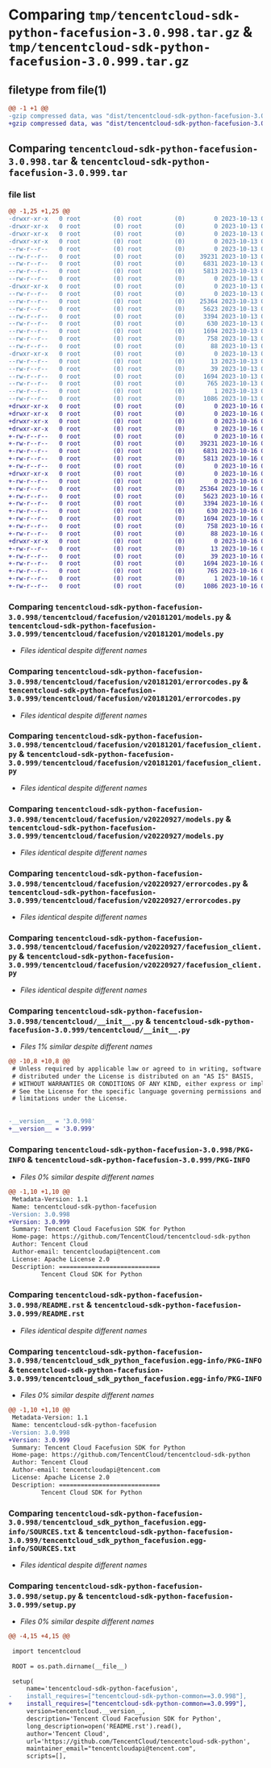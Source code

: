 # Comparing `tmp/tencentcloud-sdk-python-facefusion-3.0.998.tar.gz` & `tmp/tencentcloud-sdk-python-facefusion-3.0.999.tar.gz`

## filetype from file(1)

```diff
@@ -1 +1 @@
-gzip compressed data, was "dist/tencentcloud-sdk-python-facefusion-3.0.998.tar", last modified: Fri Oct 13 00:28:13 2023, max compression
+gzip compressed data, was "dist/tencentcloud-sdk-python-facefusion-3.0.999.tar", last modified: Mon Oct 16 00:27:33 2023, max compression
```

## Comparing `tencentcloud-sdk-python-facefusion-3.0.998.tar` & `tencentcloud-sdk-python-facefusion-3.0.999.tar`

### file list

```diff
@@ -1,25 +1,25 @@
-drwxr-xr-x   0 root         (0) root         (0)        0 2023-10-13 00:28:13.000000 tencentcloud-sdk-python-facefusion-3.0.998/
-drwxr-xr-x   0 root         (0) root         (0)        0 2023-10-13 00:28:13.000000 tencentcloud-sdk-python-facefusion-3.0.998/tencentcloud/
-drwxr-xr-x   0 root         (0) root         (0)        0 2023-10-13 00:28:13.000000 tencentcloud-sdk-python-facefusion-3.0.998/tencentcloud/facefusion/
-drwxr-xr-x   0 root         (0) root         (0)        0 2023-10-13 00:28:13.000000 tencentcloud-sdk-python-facefusion-3.0.998/tencentcloud/facefusion/v20181201/
--rw-r--r--   0 root         (0) root         (0)        0 2023-10-13 00:28:13.000000 tencentcloud-sdk-python-facefusion-3.0.998/tencentcloud/facefusion/v20181201/__init__.py
--rw-r--r--   0 root         (0) root         (0)    39231 2023-10-13 00:28:13.000000 tencentcloud-sdk-python-facefusion-3.0.998/tencentcloud/facefusion/v20181201/models.py
--rw-r--r--   0 root         (0) root         (0)     6831 2023-10-13 00:28:13.000000 tencentcloud-sdk-python-facefusion-3.0.998/tencentcloud/facefusion/v20181201/errorcodes.py
--rw-r--r--   0 root         (0) root         (0)     5813 2023-10-13 00:28:13.000000 tencentcloud-sdk-python-facefusion-3.0.998/tencentcloud/facefusion/v20181201/facefusion_client.py
--rw-r--r--   0 root         (0) root         (0)        0 2023-10-13 00:28:13.000000 tencentcloud-sdk-python-facefusion-3.0.998/tencentcloud/facefusion/__init__.py
-drwxr-xr-x   0 root         (0) root         (0)        0 2023-10-13 00:28:13.000000 tencentcloud-sdk-python-facefusion-3.0.998/tencentcloud/facefusion/v20220927/
--rw-r--r--   0 root         (0) root         (0)        0 2023-10-13 00:28:13.000000 tencentcloud-sdk-python-facefusion-3.0.998/tencentcloud/facefusion/v20220927/__init__.py
--rw-r--r--   0 root         (0) root         (0)    25364 2023-10-13 00:28:13.000000 tencentcloud-sdk-python-facefusion-3.0.998/tencentcloud/facefusion/v20220927/models.py
--rw-r--r--   0 root         (0) root         (0)     5623 2023-10-13 00:28:13.000000 tencentcloud-sdk-python-facefusion-3.0.998/tencentcloud/facefusion/v20220927/errorcodes.py
--rw-r--r--   0 root         (0) root         (0)     3394 2023-10-13 00:28:13.000000 tencentcloud-sdk-python-facefusion-3.0.998/tencentcloud/facefusion/v20220927/facefusion_client.py
--rw-r--r--   0 root         (0) root         (0)      630 2023-10-13 00:28:13.000000 tencentcloud-sdk-python-facefusion-3.0.998/tencentcloud/__init__.py
--rw-r--r--   0 root         (0) root         (0)     1694 2023-10-13 00:28:13.000000 tencentcloud-sdk-python-facefusion-3.0.998/PKG-INFO
--rw-r--r--   0 root         (0) root         (0)      758 2023-10-13 00:28:13.000000 tencentcloud-sdk-python-facefusion-3.0.998/README.rst
--rw-r--r--   0 root         (0) root         (0)       88 2023-10-13 00:28:13.000000 tencentcloud-sdk-python-facefusion-3.0.998/setup.cfg
-drwxr-xr-x   0 root         (0) root         (0)        0 2023-10-13 00:28:13.000000 tencentcloud-sdk-python-facefusion-3.0.998/tencentcloud_sdk_python_facefusion.egg-info/
--rw-r--r--   0 root         (0) root         (0)       13 2023-10-13 00:28:13.000000 tencentcloud-sdk-python-facefusion-3.0.998/tencentcloud_sdk_python_facefusion.egg-info/top_level.txt
--rw-r--r--   0 root         (0) root         (0)       39 2023-10-13 00:28:13.000000 tencentcloud-sdk-python-facefusion-3.0.998/tencentcloud_sdk_python_facefusion.egg-info/requires.txt
--rw-r--r--   0 root         (0) root         (0)     1694 2023-10-13 00:28:13.000000 tencentcloud-sdk-python-facefusion-3.0.998/tencentcloud_sdk_python_facefusion.egg-info/PKG-INFO
--rw-r--r--   0 root         (0) root         (0)      765 2023-10-13 00:28:13.000000 tencentcloud-sdk-python-facefusion-3.0.998/tencentcloud_sdk_python_facefusion.egg-info/SOURCES.txt
--rw-r--r--   0 root         (0) root         (0)        1 2023-10-13 00:28:13.000000 tencentcloud-sdk-python-facefusion-3.0.998/tencentcloud_sdk_python_facefusion.egg-info/dependency_links.txt
--rw-r--r--   0 root         (0) root         (0)     1086 2023-10-13 00:28:13.000000 tencentcloud-sdk-python-facefusion-3.0.998/setup.py
+drwxr-xr-x   0 root         (0) root         (0)        0 2023-10-16 00:27:33.000000 tencentcloud-sdk-python-facefusion-3.0.999/
+drwxr-xr-x   0 root         (0) root         (0)        0 2023-10-16 00:27:33.000000 tencentcloud-sdk-python-facefusion-3.0.999/tencentcloud/
+drwxr-xr-x   0 root         (0) root         (0)        0 2023-10-16 00:27:33.000000 tencentcloud-sdk-python-facefusion-3.0.999/tencentcloud/facefusion/
+drwxr-xr-x   0 root         (0) root         (0)        0 2023-10-16 00:27:33.000000 tencentcloud-sdk-python-facefusion-3.0.999/tencentcloud/facefusion/v20181201/
+-rw-r--r--   0 root         (0) root         (0)        0 2023-10-16 00:27:33.000000 tencentcloud-sdk-python-facefusion-3.0.999/tencentcloud/facefusion/v20181201/__init__.py
+-rw-r--r--   0 root         (0) root         (0)    39231 2023-10-16 00:27:33.000000 tencentcloud-sdk-python-facefusion-3.0.999/tencentcloud/facefusion/v20181201/models.py
+-rw-r--r--   0 root         (0) root         (0)     6831 2023-10-16 00:27:33.000000 tencentcloud-sdk-python-facefusion-3.0.999/tencentcloud/facefusion/v20181201/errorcodes.py
+-rw-r--r--   0 root         (0) root         (0)     5813 2023-10-16 00:27:33.000000 tencentcloud-sdk-python-facefusion-3.0.999/tencentcloud/facefusion/v20181201/facefusion_client.py
+-rw-r--r--   0 root         (0) root         (0)        0 2023-10-16 00:27:33.000000 tencentcloud-sdk-python-facefusion-3.0.999/tencentcloud/facefusion/__init__.py
+drwxr-xr-x   0 root         (0) root         (0)        0 2023-10-16 00:27:33.000000 tencentcloud-sdk-python-facefusion-3.0.999/tencentcloud/facefusion/v20220927/
+-rw-r--r--   0 root         (0) root         (0)        0 2023-10-16 00:27:33.000000 tencentcloud-sdk-python-facefusion-3.0.999/tencentcloud/facefusion/v20220927/__init__.py
+-rw-r--r--   0 root         (0) root         (0)    25364 2023-10-16 00:27:33.000000 tencentcloud-sdk-python-facefusion-3.0.999/tencentcloud/facefusion/v20220927/models.py
+-rw-r--r--   0 root         (0) root         (0)     5623 2023-10-16 00:27:33.000000 tencentcloud-sdk-python-facefusion-3.0.999/tencentcloud/facefusion/v20220927/errorcodes.py
+-rw-r--r--   0 root         (0) root         (0)     3394 2023-10-16 00:27:33.000000 tencentcloud-sdk-python-facefusion-3.0.999/tencentcloud/facefusion/v20220927/facefusion_client.py
+-rw-r--r--   0 root         (0) root         (0)      630 2023-10-16 00:27:33.000000 tencentcloud-sdk-python-facefusion-3.0.999/tencentcloud/__init__.py
+-rw-r--r--   0 root         (0) root         (0)     1694 2023-10-16 00:27:33.000000 tencentcloud-sdk-python-facefusion-3.0.999/PKG-INFO
+-rw-r--r--   0 root         (0) root         (0)      758 2023-10-16 00:27:33.000000 tencentcloud-sdk-python-facefusion-3.0.999/README.rst
+-rw-r--r--   0 root         (0) root         (0)       88 2023-10-16 00:27:33.000000 tencentcloud-sdk-python-facefusion-3.0.999/setup.cfg
+drwxr-xr-x   0 root         (0) root         (0)        0 2023-10-16 00:27:33.000000 tencentcloud-sdk-python-facefusion-3.0.999/tencentcloud_sdk_python_facefusion.egg-info/
+-rw-r--r--   0 root         (0) root         (0)       13 2023-10-16 00:27:33.000000 tencentcloud-sdk-python-facefusion-3.0.999/tencentcloud_sdk_python_facefusion.egg-info/top_level.txt
+-rw-r--r--   0 root         (0) root         (0)       39 2023-10-16 00:27:33.000000 tencentcloud-sdk-python-facefusion-3.0.999/tencentcloud_sdk_python_facefusion.egg-info/requires.txt
+-rw-r--r--   0 root         (0) root         (0)     1694 2023-10-16 00:27:33.000000 tencentcloud-sdk-python-facefusion-3.0.999/tencentcloud_sdk_python_facefusion.egg-info/PKG-INFO
+-rw-r--r--   0 root         (0) root         (0)      765 2023-10-16 00:27:33.000000 tencentcloud-sdk-python-facefusion-3.0.999/tencentcloud_sdk_python_facefusion.egg-info/SOURCES.txt
+-rw-r--r--   0 root         (0) root         (0)        1 2023-10-16 00:27:33.000000 tencentcloud-sdk-python-facefusion-3.0.999/tencentcloud_sdk_python_facefusion.egg-info/dependency_links.txt
+-rw-r--r--   0 root         (0) root         (0)     1086 2023-10-16 00:27:33.000000 tencentcloud-sdk-python-facefusion-3.0.999/setup.py
```

### Comparing `tencentcloud-sdk-python-facefusion-3.0.998/tencentcloud/facefusion/v20181201/models.py` & `tencentcloud-sdk-python-facefusion-3.0.999/tencentcloud/facefusion/v20181201/models.py`

 * *Files identical despite different names*

### Comparing `tencentcloud-sdk-python-facefusion-3.0.998/tencentcloud/facefusion/v20181201/errorcodes.py` & `tencentcloud-sdk-python-facefusion-3.0.999/tencentcloud/facefusion/v20181201/errorcodes.py`

 * *Files identical despite different names*

### Comparing `tencentcloud-sdk-python-facefusion-3.0.998/tencentcloud/facefusion/v20181201/facefusion_client.py` & `tencentcloud-sdk-python-facefusion-3.0.999/tencentcloud/facefusion/v20181201/facefusion_client.py`

 * *Files identical despite different names*

### Comparing `tencentcloud-sdk-python-facefusion-3.0.998/tencentcloud/facefusion/v20220927/models.py` & `tencentcloud-sdk-python-facefusion-3.0.999/tencentcloud/facefusion/v20220927/models.py`

 * *Files identical despite different names*

### Comparing `tencentcloud-sdk-python-facefusion-3.0.998/tencentcloud/facefusion/v20220927/errorcodes.py` & `tencentcloud-sdk-python-facefusion-3.0.999/tencentcloud/facefusion/v20220927/errorcodes.py`

 * *Files identical despite different names*

### Comparing `tencentcloud-sdk-python-facefusion-3.0.998/tencentcloud/facefusion/v20220927/facefusion_client.py` & `tencentcloud-sdk-python-facefusion-3.0.999/tencentcloud/facefusion/v20220927/facefusion_client.py`

 * *Files identical despite different names*

### Comparing `tencentcloud-sdk-python-facefusion-3.0.998/tencentcloud/__init__.py` & `tencentcloud-sdk-python-facefusion-3.0.999/tencentcloud/__init__.py`

 * *Files 1% similar despite different names*

```diff
@@ -10,8 +10,8 @@
 # Unless required by applicable law or agreed to in writing, software
 # distributed under the License is distributed on an "AS IS" BASIS,
 # WITHOUT WARRANTIES OR CONDITIONS OF ANY KIND, either express or implied.
 # See the License for the specific language governing permissions and
 # limitations under the License.
 
 
-__version__ = '3.0.998'
+__version__ = '3.0.999'
```

### Comparing `tencentcloud-sdk-python-facefusion-3.0.998/PKG-INFO` & `tencentcloud-sdk-python-facefusion-3.0.999/PKG-INFO`

 * *Files 0% similar despite different names*

```diff
@@ -1,10 +1,10 @@
 Metadata-Version: 1.1
 Name: tencentcloud-sdk-python-facefusion
-Version: 3.0.998
+Version: 3.0.999
 Summary: Tencent Cloud Facefusion SDK for Python
 Home-page: https://github.com/TencentCloud/tencentcloud-sdk-python
 Author: Tencent Cloud
 Author-email: tencentcloudapi@tencent.com
 License: Apache License 2.0
 Description: ============================
         Tencent Cloud SDK for Python
```

### Comparing `tencentcloud-sdk-python-facefusion-3.0.998/README.rst` & `tencentcloud-sdk-python-facefusion-3.0.999/README.rst`

 * *Files identical despite different names*

### Comparing `tencentcloud-sdk-python-facefusion-3.0.998/tencentcloud_sdk_python_facefusion.egg-info/PKG-INFO` & `tencentcloud-sdk-python-facefusion-3.0.999/tencentcloud_sdk_python_facefusion.egg-info/PKG-INFO`

 * *Files 0% similar despite different names*

```diff
@@ -1,10 +1,10 @@
 Metadata-Version: 1.1
 Name: tencentcloud-sdk-python-facefusion
-Version: 3.0.998
+Version: 3.0.999
 Summary: Tencent Cloud Facefusion SDK for Python
 Home-page: https://github.com/TencentCloud/tencentcloud-sdk-python
 Author: Tencent Cloud
 Author-email: tencentcloudapi@tencent.com
 License: Apache License 2.0
 Description: ============================
         Tencent Cloud SDK for Python
```

### Comparing `tencentcloud-sdk-python-facefusion-3.0.998/tencentcloud_sdk_python_facefusion.egg-info/SOURCES.txt` & `tencentcloud-sdk-python-facefusion-3.0.999/tencentcloud_sdk_python_facefusion.egg-info/SOURCES.txt`

 * *Files identical despite different names*

### Comparing `tencentcloud-sdk-python-facefusion-3.0.998/setup.py` & `tencentcloud-sdk-python-facefusion-3.0.999/setup.py`

 * *Files 0% similar despite different names*

```diff
@@ -4,15 +4,15 @@
 
 import tencentcloud
 
 ROOT = os.path.dirname(__file__)
 
 setup(
     name='tencentcloud-sdk-python-facefusion',
-    install_requires=["tencentcloud-sdk-python-common==3.0.998"],
+    install_requires=["tencentcloud-sdk-python-common==3.0.999"],
     version=tencentcloud.__version__,
     description='Tencent Cloud Facefusion SDK for Python',
     long_description=open('README.rst').read(),
     author='Tencent Cloud',
     url='https://github.com/TencentCloud/tencentcloud-sdk-python',
     maintainer_email="tencentcloudapi@tencent.com",
     scripts=[],
```


